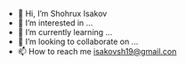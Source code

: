 - 👋 Hi, I’m Shohrux Isakov
- 👀 I’m interested in ...
- 🌱 I’m currently learning ...
- 💞️ I’m looking to collaborate on ...
- 📫 How to reach me isakovsh19@gmail.con

<!---
isakovsh/isakovsh is a ✨ special ✨ repository because its `README.md` (this file) appears on your GitHub profile.
You can click the Preview link to take a look at your changes.
--->
